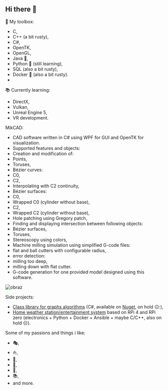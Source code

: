 ## Hi there 👋

<!--
**WojcikMikolaj/WojcikMikolaj** is a ✨ _special_ ✨ repository because its `README.md` (this file) appears on your GitHub profile.

Here are some ideas to get you started:

- 🔭 I’m currently working on ...
- 🌱 I’m currently learning ...
- 👯 I’m looking to collaborate on ...
- 🤔 I’m looking for help with ...
- 💬 Ask me about ...
- 📫 How to reach me: ...
- 😄 Pronouns: ...
- ⚡ Fun fact: ...
-->

🧰 My toolbox:
- C,
- C++ (a bit rusty),
- C#,
- OpenTK,
- OpenGL,
- Java 🌋,
- Python 🐍 (still learning),
- SQL (also a bit rusty),
- Docker 🐳 (also a bit rusty).
- 
:books: Currently learning:
- DirectX,
- Vulkan,
- Unreal Engine 5,
- VR development.

MikCAD:
- CAD software written in C# using WPF for GUI and OpenTK for visualization.
- Supported features and objects:
 - Creation and modification of:
  - Points,
  - Toruses,
  - Bézier curves:
   - C0,
   - C2,
   - Interpolating with C2 continuity,
  - Bézier surfaces:
   - C0,
   - Wrapped C0 (cylinder without base),
   - C2,
   - Wrapped C2 (cylinder without base),
 - Hole patching using Gregory patch,
 - Finding and displaying intersection between following objects:
  - Bézier surfaces,
  - Toruses,
 - Stereoscopy using colors,
 - Machine milling simulation using simplified G-code files:
  - flat and ball cutters with configurable radius,
  - error detection:
   - milling too deep,
   - milling down with flat cutter.
 - G-code generation for one provided model designed using this software.
 
 ![obraz](https://user-images.githubusercontent.com/52234302/237031281-fd6f2fd8-a71e-4c40-a6ce-885781d7b2a4.png)

 
  
 

 Side projects:
- [Class library for graphs algorithms](https://github.com/WojcikMikolaj/GraphsLibrary) (C#, available on [Nuget](https://www.nuget.org/packages/Mikwk.GraphLibrary/), on hold 😐:),
- [Home weather station/entertainment system](https://github.com/WojcikMikolaj/WeatherStation) based on RPi 4 and RPi zero (electronics + Python + Docker + Ansible + maybe C/C++, also on hold ☹️).

Some of my passions and things i like:
- :performing_arts:,
- :sailboat:,
- :tennis:,
- :ski:,
- 🧗,
- 📚,
- and more.
